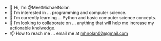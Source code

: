 - 👋 Hi, I’m @MeetMichaelNolan
- 👀 I’m interested in ... programming and computer science. 
- 🌱 I’m currently learning ... Python and basic computer science concepts.
- 💞️ I’m looking to collaborate on ... anything that will help me increase my actionable knolwedge.
- 📫 How to reach me ... email me at mhnolan02@gmail.com 

<!---
MeetMichaelNolan/MeetMichaelNolan is a ✨ special ✨ repository because its `README.md` (this file) appears on your GitHub profile.
You can click the Preview link to take a look at your changes.
--->
